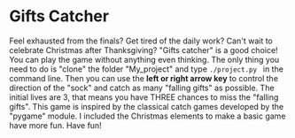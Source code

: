 # Gifts Catcher
Feel exhausted from the finals?  Get tired of the daily work? Can't wait to celebrate Christmas after Thanksgiving?  "Gifts catcher" is a good choice!
You can play the game without anything even thinking. The only thing you need to do is "clone" the folder "My_project" and type 
`./project.py `
in the command line. Then you can use the **left or right arrow key** to control the direction of the "sock" and catch as many "falling gifts" as possible. The initial lives are 3, that means you have THREE chances to miss the "falling gifts".
This game is inspired by the classical catch games developed by the "pygame" module. I included the Christmas elements to make a basic game have more fun. 
Have fun!
